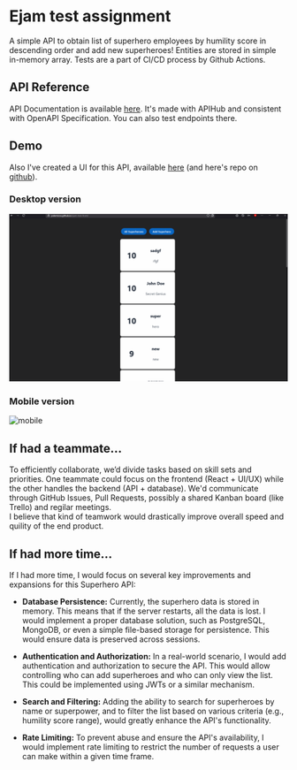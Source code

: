 # Ejam test assignment

A simple API to obtain list of superhero employees by humility score in descending order and add new superheroes! Entities are stored in simple in-memory array. Tests are a part of CI/CD process by Github Actions.




## API Reference

API Documentation is available [here](https://ejam-test-production.up.railway.app/api-docs). It's made with APIHub and consistent with OpenAPI Specification. You can also test endpoints there.




## Demo

Also I've created a UI for this API, available [here](https://polemicos.github.io/ejam-test-front/) (and here's repo on [github](https://github.com/polemicos/ejam-test-front)).

### Desktop version
![desktop](https://github.com/polemicos/ejam-test/blob/main/public/ejam.gif)

### Mobile version

![mobile](https://github.com/polemicos/ejam-test/blob/main/public/ejam-mobile.gif)

## If had a teammate...

To efficiently collaborate, we’d divide tasks based on skill sets and priorities. One teammate could focus on the frontend (React + UI/UX) while the other handles the backend (API + database). We'd communicate through GitHub Issues, Pull Requests, possibly a shared Kanban board (like Trello) and regilar meetings.\
I believe that kind of teamwork would drastically improve overall speed and quility of the end product.
## If had more time...

If I had more time, I would focus on several key improvements and expansions for this Superhero API:

*   **Database Persistence:**  Currently, the superhero data is stored in memory.  This means that if the server restarts, all the data is lost.  I would implement a proper database solution, such as PostgreSQL, MongoDB, or even a simple file-based storage for persistence. This would ensure data is preserved across sessions.

*   **Authentication and Authorization:**  In a real-world scenario, I would add authentication and authorization to secure the API. This would allow controlling who can add superheroes and who can only view the list.  This could be implemented using JWTs or a similar mechanism.

*   **Search and Filtering:**  Adding the ability to search for superheroes by name or superpower, and to filter the list based on various criteria (e.g., humility score range), would greatly enhance the API's functionality.

*   **Rate Limiting:**  To prevent abuse and ensure the API's availability, I would implement rate limiting to restrict the number of requests a user can make within a given time frame.

